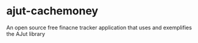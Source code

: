 # ajut-cachemoney
An open source free finacne tracker application that uses and exemplifies the AJut library
